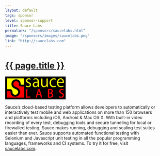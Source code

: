 ```yaml
---
layout: default
tags: sponsor
level: sponsor-support
title: Sauce Labs
permalink: "/sponsors/saucelabs.html"
image: "/sponsors/images/saucelabs.png"
link: "http://saucelabs.com"
---
```


<h1 class="sponsor">
  <a href="{{page.permalink}}">{{ page.title }}</a>
</h1>

<img src="/sponsors/images/saucelabs.png" class="sponsor" />

Sauce’s cloud-based testing platform allows developers to automatically or interactively test mobile and web applications on more than 150 browsers and platforms including iOS, Android & Mac OS X. With built-in video recording of every test, debugging tools and secure tunneling for local or firewalled testing, Sauce makes running, debugging and scaling test suites easier than ever. Sauce supports automated functional testing with Selenium and Javascript unit testing in all the popular programming languages, frameworks and CI systems. To try it for free, visit <a href="http://saucelabs.com" target="_blank" rel="nofollow">saucelabs.com</a>.
